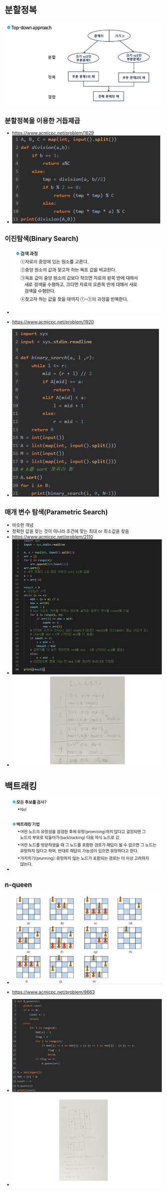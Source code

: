 # 분할정복

![image-20220621010831757](분할정복,백트래킹.assets/image-20220621010831757.png)

## 분할정복을 이용한 거듭제곱

- https://www.acmicpc.net/problem/1629
- ![image-20220621011634450](분할정복,백트래킹.assets/image-20220621011634450.png)

## 이진탐색(Binary Search)

- ![image-20220621011823707](분할정복,백트래킹.assets/image-20220621011823707.png)

- https://www.acmicpc.net/problem/1920
- ![image-20220621011952115](분할정복,백트래킹.assets/image-20220621011952115.png)

## 매개 변수 탐색(Parametric Search)

- 비슷한 개념
- 정확한 값을 찾는 것이 아니라 조건에 맞는 최대 or 최소값을 찾음
- https://www.acmicpc.net/problem/2110
- ![image-20220621012623818](분할정복,백트래킹.assets/image-20220621012623818.png)
- ![image-20220621013039188](분할정복,백트래킹.assets/image-20220621013039188.png)

# 백트래킹

- ![image-20220621020000416](분할정복,백트래킹.assets/image-20220621020000416.png)

## n-queen

- ![image-20220621020028600](분할정복,백트래킹.assets/image-20220621020028600.png)
- https://www.acmicpc.net/problem/9663
- ![image-20220621013518578](분할정복,백트래킹.assets/image-20220621013518578.png)

- ![image-20220621015824620](분할정복,백트래킹.assets/image-20220621015824620.png)